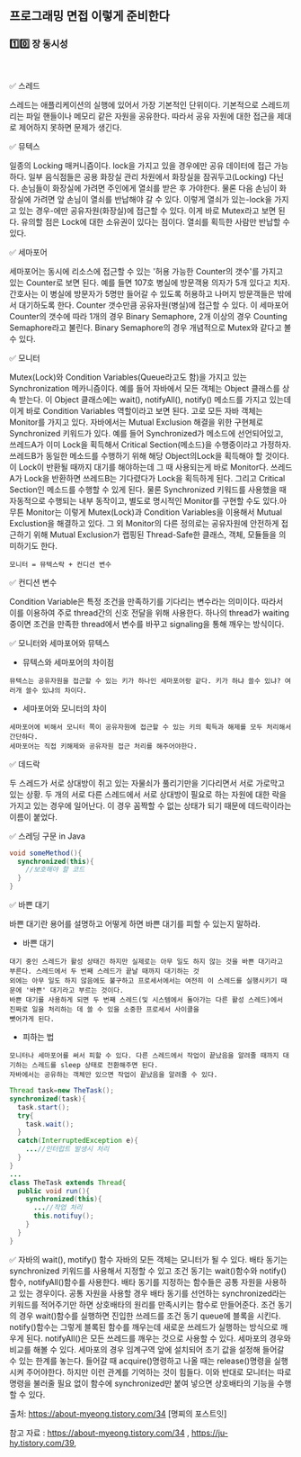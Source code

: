## 프로그래밍 면접 이렇게 준비한다

### :one::zero: 장 동시성

<br>

:white_check_mark: 스레드


스레드는 애플리케이션의 실행에 있어서 가장 기본적인 단위이다. 기본적으로 스레드끼리는 파일 핸들이나 메모리 같은 자원을
공유한다. 따라서 공유 자원에 대한 접근을 제대로 제어하지 못하면 문제가 생긴다.


:white_check_mark: 뮤텍스

일종의 Locking 매커니즘이다. lock을 가지고 있을 경우에만 공유 데이터에 접근 가능하다. 일부 음식점들은 공용 화장실 
관리 차원에서 화장실을 잠궈두고(Locking) 다닌다.  손님들이 화장실에 가려면 주인에게 열쇠를 받은 후 가야한다.
물론 다음 손님이 화장실에 가려면 앞 손님이 열쇠를 반납해야 갈 수 있다. 
이렇게 열쇠가 있는-lock을 가지고 있는 경우-에만 공유자원(화장실)에 접근할 수 있다. 이게 바로 Mutex라고 보면 된다. 
유의할 점은 Lock에 대한 소유권이 있다는 점이다. 열쇠를 획득한 사람만 반납할 수 있다.


:white_check_mark: 세마포어

세마포어는 동시에 리소스에 접근할 수 있는 '허용 가능한 Counter의 갯수'를 가지고 있는 Counter로 보면 된다. 
예를 들면 107호 병실에 방문객용 의자가 5개 있다고 치자. 간호사는 이 병실에 방문자가 5명만 들어갈 수 있도록 허용하고 
나머지 방문객들은 밖에서 대기하도록 한다. Counter 갯수만큼 공유자원(병실)에 접근할 수 있다. 
이 세마포어 Counter의 갯수에 따라 1개의 경우 Binary Semaphore, 2개 이상의 경우 Counting Semaphore라고 불린다. 
Binary Semaphore의 경우 개념적으로 Mutex와 같다고 볼 수 있다.


:white_check_mark: 모니터

Mutex(Lock)와 Condition Variables(Queue라고도 함)을 가지고 있는 Synchronization 메카니즘이다. 
예를 들어 자바에서 모든 객체는 Object 클래스를 상속 받는다. 이 Object 클래스에는 wait(), notifyAll(), notify()
메소드를 가지고 있는데  이게 바로 Condition Variables 역할이라고 보면 된다. 고로 모든 자바 객체는 Monitor를 가지고 있다. 
자바에서는 Mutual Exclusion 해결을 위한 구현체로 Synchronized 키워드가 있다. 
예를 들어 Synchronized가 메소드에 선언되어있고, 쓰레드A가 이미 Lock을 획득해서 Critical Section(메소드)을 수행중이라고 가정하자.
쓰레드B가 동일한 메소드를 수행하기 위해 해당 Object의Lock을 획득해야 할 것이다. 
이 Lock이 반환될 때까지 대기를 해야하는데 그 때 사용되는게 바로 Monitor다. 쓰레드A가 Lock을 반환하면 쓰레드B는 기다렸다가 Lock을 획득하게 된다. 
그리고 Critical Section인 메소드를 수행할 수 있게 된다. 물론 Synchronized 키워드를 사용했을 때 자동적으로 수행되는 내부 동작이고, 
별도로 명시적인 Monitor를 구현할 수도 있다.아무튼 Monitor는 이렇게 Mutex(Lock)과 Condition Variables을 이용해서 
Mutual Exclustion을 해결하고 있다. 그 외 Monitor의 다른 정의로는 공유자원에 안전하게 접근하기 위해 
Mutual Exclusion가 랩핑된 Thread-Safe한 클래스, 객체, 모듈들을 의미하기도 한다.
```
모니터 = 뮤텍스락 + 컨디션 변수
```


:white_check_mark: 컨디션 변수

Condition Variable은 특정 조건을 만족하기를 기다리는 변수라는 의미이다.
따라서 이를 이용하여 주로 thread간의 신호 전달을 위해 사용한다.
하나의 thread가 waiting 중이면 조건을 만족한 thread에서 변수를 바꾸고 signaling을 통해 깨우는 방식이다.


:white_check_mark: 모니터와 세마포어와 뮤텍스

- 뮤텍스와 세마포어의 차이점
```
뮤텍스는 공유자원을 접근할 수 있는 키가 하나인 세마포어랑 같다. 키가 하냐 쓸수 있냐? 여러개 쓸수 있냐의 차이다.
```

- 세마포어와 모니터의 차이
```
세마포어에 비해서 모니터 쪽이 공유자원에 접근할 수 있는 키의 획득과 해제를 모두 처리해서 간단하다. 
세마포어는 직접 키해제와 공유자원 접근 처리를 해주어야한다.
```

:white_check_mark: 데드락

두 스레드가 서로 상대방이 쥐고 있는 자물쇠가 풀리기만을 기다리면서 서로 가로막고 있는 상황. 
두 개의 서로 다른 스레드에서 서로 상대방이 필요로 하는 자원에 대한 락을 가지고 있는 경우에 일어난다. 
이 경우 꼼짝할 수 없는 상태가 되기 때문에 데드락이라는 이름이 붙었다.


:white_check_mark: 스레딩 구문 in Java
```java
void someMethod(){
  synchronized(this){
    //보호해야 할 코드
  }
}
```
:white_check_mark: 바쁜 대기

바쁜 대기란 용어를 설명하고 어떻게 하면 바쁜 대기를 피할 수 있는지 말하라.

- 바쁜 대기
```
대기 중인 스레드가 활성 상태긴 하지만 실제로는 아무 일도 하지 않는 것을 바쁜 대기라고 부른다. 스레드에서 두 번째 스레드가 끝날 때까지 대기하는 것
외에는 아무 일도 하지 않음에도 불구하고 프로세서에서는 여전히 이 스레드를 실행시키기 때문에 '바쁜' 대기라고 부르는 것이다.
바쁜 대기를 사용하게 되면 두 번째 스레드(및 시스템에서 돌아가는 다른 활성 스레드)에서 진짜로 일을 처리하는 데 쓸 수 있을 소중한 프로세서 사이클을
뺏어가게 된다.
```

- 피하는 법
```
모니터나 세마포어를 써서 피할 수 있다. 다른 스레드에서 작업이 끝났음을 알려줄 때까지 대기하는 스레드를 sleep 상태로 전환해주면 된다.
자바에서는 공유하는 객체만 있으면 작업이 끝났음을 알려줄 수 있다.
```
```java
Thread task=new TheTask();
synchronized(task){
  task.start();
  try{
    task.wait();
  }
  catch(InterruptedException e){
    ...//인터럽트 발생시 처리
  }
}
...
class TheTask extends Thread{
  public void run(){
    synchronized(this){
      ...//작업 처리
      this.notifuy();
    }
  }
}
```

:white_check_mark: 자바의 wait(), motify() 함수
자바의 모든 객체는 모니터가 될 수 있다. 배타 동기는 synchronized 키워드를 사용해서 지정할 수 있고 조건 동기는 wait()함수와 notify()함수, notifyAll()함수를 사용한다. 배타 동기를 지정하는 함수들은 공통 자원을 사용하고 있는 경우이다. 공통 자원을 사용할 경우 배타 동기를 선언하는 synchronized라는 키워드를 적어주기만 하면 상호배타의 원리를 만족시키는 함수로 만들어준다. 조건 동기의 경우 wait()함수를 실행하면 진입한 쓰레드를 조건 동기 queue에 블록을 시킨다. notify()함수는 그렇게 블록된 함수를 깨우는데 새로운 쓰레드가 실행하는 방식으로 깨우게 된다. notifyAll()은 모든 쓰레드를 깨우는 것으로 사용할 수 있다.
세마포의 경우와 비교를 해볼 수 있다. 세마포의 경우 임계구역 앞에 설치되어 초기 값을 설정해 들어갈 수 있는 한계를 놓는다. 들어갈 때 acquire()명령하고 나올 때는 release()명령을 실행시켜 주어야한다. 하지만 이런 관계를 기억하는 것이 힘들다. 이와 반대로 모니터는 따로 명령을 불러줄 필요 없이 함수에 synchronized만 붙여 넣으면 상호배타의 기능을 수행할 수 있다.



출처: https://about-myeong.tistory.com/34 [명찌의 포스트잇]

참고 자료 : https://about-myeong.tistory.com/34 , 
https://ju-hy.tistory.com/39,






